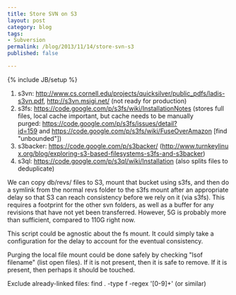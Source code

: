 ```yaml
---
title: Store SVN on S3
layout: post
category: blog
tags:
- Subversion
permalink: /blog/2013/11/14/store-svn-s3
published: false

---
```

{% include JB/setup %}
<div id="node-292" class="node node-blog node-promoted node-unpublished">
  <div class="content clearfix">
    <div class="field field-name-body field-type-text-with-summary field-label-hidden"><div class="field-items"><div class="field-item even"><ol><li>
		s3vn: <a href="http://www.cs.cornell.edu/projects/quicksilver/public_pdfs/ladis-s3vn.pdf">http://www.cs.cornell.edu/projects/quicksilver/public_pdfs/ladis-s3vn.pdf</a>, <a href="http://s3vn.msigi.net/">http://s3vn.msigi.net/</a> (not ready for production)</li>
	<li>
		s3fs: <a href="https://code.google.com/p/s3fs/wiki/InstallationNotes">https://code.google.com/p/s3fs/wiki/InstallationNotes</a> (stores full files, local cache important, but cache needs to be manually purged: <a href="https://code.google.com/p/s3fs/issues/detail?id=159">https://code.google.com/p/s3fs/issues/detail?id=159</a> and <a href="https://code.google.com/p/s3fs/wiki/FuseOverAmazon">https://code.google.com/p/s3fs/wiki/FuseOverAmazon</a> [find "unbounded"])</li>
	<li>
		s3backer: <a href="https://code.google.com/p/s3backer/">https://code.google.com/p/s3backer/</a> (<a href="http://www.turnkeylinux.org/blog/exploring-s3-based-filesystems-s3fs-and-s3backer">http://www.turnkeylinux.org/blog/exploring-s3-based-filesystems-s3fs-and-s3backer</a>)</li>
	<li>
		s3ql: <a href="https://code.google.com/p/s3ql/wiki/Installation">https://code.google.com/p/s3ql/wiki/Installation</a> (also splits files to deduplicate)</li>
</ol><p>We can copy db/revs/ files to S3, mount that bucket using s3fs, and then do a symlink from the normal revs folder to the s3fs mount after an appropriate delay so that S3 can reach consistency before we rely on it (via s3fs). This requires a footprint for the other svn folders, as well as a buffer for any revisions that have not yet been transferred. However, 5G is probably more than sufficient, compared to 110G right now.</p>
<p>This script could be agnostic about the fs mount. It could simply take a configuration for the delay to account for the eventual consistency.</p>
<p>Purging the local file mount could be done safely by checking "lsof filename" (list open files). If it is not present, then it is safe to remove. If it is present, then perhaps it should be touched.</p>
<p>Exclude already-linked files: find . -type f -regex '[0-9]+' (or similar)</p>
</div></div></div>  </div>
</div>
